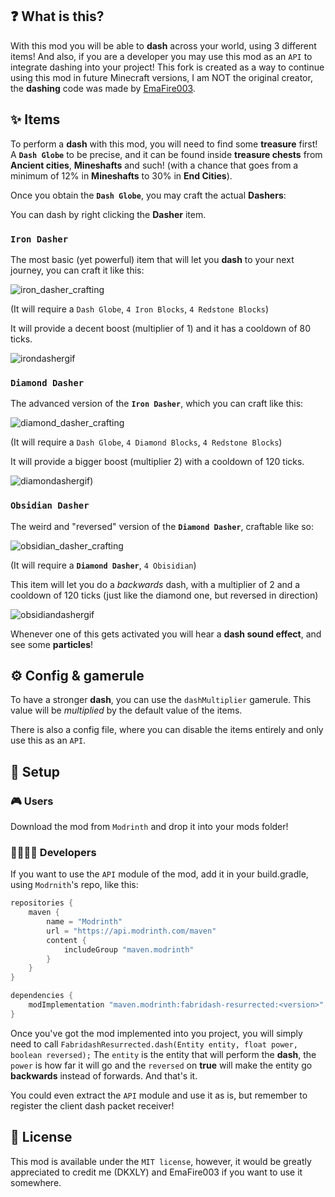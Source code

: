 ## ❓ What is this?
With this mod you will be able to **dash** across your world, using 3 different items! And also, if you are a developer you may use this mod as an `API` to integrate dashing into your project! This fork is created as a way to continue using this mod in future Minecraft versions, I am NOT the original creator, the **dashing** code was made by [EmaFire003](https://github.com/emafire003/).

## ✨ Items
To perform a **dash** with this mod, you will need to find some **treasure** first! A **`Dash Globe`** to be precise, and it can be found inside **treasure chests** from **Ancient cities**, **Mineshafts** and such! (with a chance that goes from a minimum of 12% in **Mineshafts** to 30% in **End Cities**).

Once you obtain the **`Dash Globe`**, you may craft the actual **Dashers**:

You can dash by right clicking the **Dasher** item.

### `Iron Dasher`
The most basic (yet powerful) item that will let you **dash** to your next journey, you can craft it like this:

![iron_dasher_crafting](https://user-images.githubusercontent.com/29462910/190399028-f819dfd4-29bd-4d30-a572-cc95c38bff68.JPG)

(It will require a `Dash Globe`, `4 Iron Blocks`, `4 Redstone Blocks`)

It will provide a decent boost (multiplier of 1) and it has a cooldown of 80 ticks.

![irondashergif](https://user-images.githubusercontent.com/29462910/190407499-c01c96f9-4dd9-47a3-a813-25e6f7707551.gif)

### `Diamond Dasher`
The advanced version of the **`Iron Dasher`**, which you can craft like this:

![diamond_dasher_crafting](https://user-images.githubusercontent.com/29462910/190399957-6fa7297d-87ff-4fc2-8aa4-d1c087a1049d.JPG)

(It will require a `Dash Globe`, `4 Diamond Blocks`, `4 Redstone Blocks`)

It will provide a bigger boost (multiplier 2) with a cooldown of 120 ticks.

![diamondashergif)](https://user-images.githubusercontent.com/29462910/190407984-add714c6-5944-49f2-84a5-509291d59a02.gif)

### `Obsidian Dasher`
The weird and "reversed" version of the **`Diamond Dasher`**, craftable like so:

![obsidian_dasher_crafting](https://user-images.githubusercontent.com/29462910/190400323-f01b4d84-f7dd-476d-849c-cf3ad0a1beed.JPG)

(It will require a **`Diamond Dasher`**, `4 Obisidian`)

This item will let you do a *backwards* dash, with a multiplier of 2 and a cooldown of 120 ticks (just like the diamond one, but reversed in direction)

![obsidiandashergif](https://user-images.githubusercontent.com/29462910/190408729-e8e78885-b2e9-4a1e-99e4-85fc27d96788.gif)

Whenever one of this gets activated you will hear a **dash sound effect**, and see some **particles**! 

## ⚙ Config & gamerule
To have a stronger **dash**, you can use the `dashMultiplier` gamerule. This value will be *multiplied* by the default value of the items.

There is also a config file, where you can disable the items entirely and only use this as an `API`.

## 🔨 Setup
### 🎮 Users
Download the mod from `Modrinth` and drop it into your mods folder!
### 👨‍💻👩‍💻 Developers
If you want to use the `API` module of the mod, add it in your build.gradle, using `Modrnith`'s repo, like this:
```gradle
repositories {
    maven {
        name = "Modrinth"
        url = "https://api.modrinth.com/maven"
        content {
            includeGroup "maven.modrinth"
        }
    }
}

dependencies {
    modImplementation "maven.modrinth:fabridash-resurrected:<version>"
}
```
Once you've got the mod implemented into you project, you will simply need to call `FabridashResurrected.dash(Entity entity, float power, boolean reversed);`
The `entity` is the entity that will perform the **dash**, the `power` is how far it will go and the `reversed` on **true** will make the entity go **backwards** instead of forwards. And that's it.

You could even extract the `API` module and use it as is, but remember to register the client dash packet receiver!

## 📜 License
This mod is available under the `MIT license`, however, it would be greatly appreciated to credit me (DKXLY) and EmaFire003 if you want to use it somewhere.
